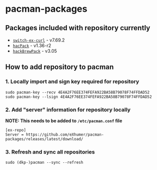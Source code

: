 # pacman-packages

## Packages included with repository currently
* [`switch-ex-curl`](https://github.com/eXhumer/switch-ex-curl/) - v7.69.2 
* [`hacPack`](https://github.com/The-4n/hacPack) - v1.36-r2 
* [`hackBrewPack`](https://github.com/The-4n/hacBrewPack) - v3.05 

## How to add repository to pacman

### 1. Locally import and sign key required for repository
```
sudo pacman-key --recv 4E4A2F76EE374FEFA922BA58B79078F74FFDAD52
sudo pacman-key --lsign 4E4A2F76EE374FEFA922BA58B79078F74FFDAD52
```

### 2. Add "server" information for repository locally
**NOTE: This needs to be added to `/etc/pacman.conf` file**
```
[ex-repo]
Server = https://github.com/eXhumer/pacman-packages/releases/latest/download/
```

### 3. Refresh and sync all repositories
```
sudo (dkp-)pacman --sync --refresh
```
